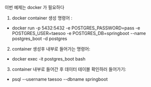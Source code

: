 이번 예제는 docker 가 필요하다

1. docker container 생성 명령어 : 

- docker run -p 5432:5432 -e POSTGRES_PASSWORD=pass -e POSTGRES_USER=taesoo -e POSTGRES_DB=springboot --name postgres_boot -d postgres

2. container 생성후 내부로 들어가는 명령어:

- docker exec -it postgres_boot bash

3. container 내부로 들어간 후 데이터 테이블 확인하러 들어가기:

- psql --username taesoo --dbname springboot


